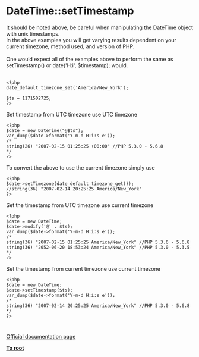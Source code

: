 # DateTime::setTimestamp



It should be noted above, be careful when manipulating the DateTime object with unix timestamps.<br>In the above examples you will get varying results dependent on your current timezone, method used, and version of PHP.<br><br>One would expect all of the examples above to perform the same as setTimestamp() or date(&apos;H:i&apos;, $timestamp); would.<br><br>

```
<?php
date_default_timezone_set('America/New_York');

$ts = 1171502725;
?>
```


Set timestamp from UTC timezone use UTC timezone


```
<?php
$date = new DateTime("@$ts"); 
var_dump($date->format('Y-m-d H:i:s e'));
/*
string(26) "2007-02-15 01:25:25 +00:00" //PHP 5.3.0 - 5.6.8
*/
?>
```


To convert the above to use the current timezone simply use


```
<?php
$date->setTimezone(date_default_timezone_get());
//string(36) "2007-02-14 20:25:25 America/New_York"
?>
```


Set the timestamp from UTC timezone use current timezone


```
<?php
$date = new DateTime;
$date->modify('@' . $ts); 
var_dump($date->format('Y-m-d H:i:s e'));
/*
string(36) "2007-02-15 01:25:25 America/New_York" //PHP 5.3.6 - 5.6.8
string(36) "2052-06-20 18:53:24 America/New_York" //PHP 5.3.0 - 5.3.5
*/
?>
```


Set the timestamp from current timezone use current timezone


```
<?php
$date = new DateTime;
$date->setTimestamp($ts); 
var_dump($date->format('Y-m-d H:i:s e'));
/*
string(36) "2007-02-14 20:25:25 America/New_York" //PHP 5.3.0 - 5.6.8
*/
?>
```
  

#

[Official documentation page](https://www.php.net/manual/en/datetime.settimestamp.php)

**[To root](/README.md)**